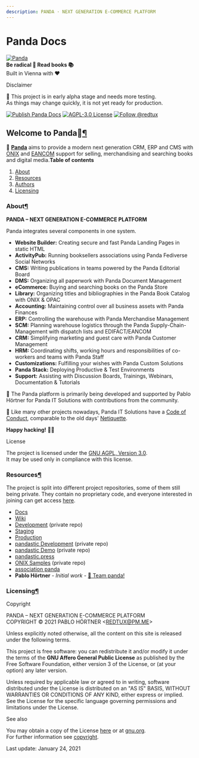 ```yaml
---
description: PANDA · NEXT GENERATION E-COMMERCE PLATFORM
---
```


# Panda Docs

 [![Panda](https://avatars2.githubusercontent.com/u/48161788?s=100&v=4)](https://github.com/pandainfo/panda)  
 **Be radical 🐼 Read books 📚**  
 Built in Vienna with ❤️

Disclaimer

👷 This project is in early alpha stage and needs more testing.  
 As things may change quickly, it is not yet ready for production.

[![Publish Panda Docs](https://github.com/pandainfo/community/workflows/Publish%20Panda%20Docs/badge.svg)](https://github.com/pandainfo/community/actions?query=workflow%3A%22Publish+Panda+Docs%22) [![AGPL-3.0 License](https://flat.badgen.net/github/license/pandainfo/community)](https://pandainfo.github.io/community/LICENSE) [![Follow @redtux](https://flat.badgen.net//twitter/follow/redtux)](https://twitter.com/redtux)

## Welcome to Panda👋[¶]() <a id="welcome-to-panda"></a>

🚀 [**Panda**](https://github.com/pandainfo/community) aims to provide a modern next generation CRM, ERP and CMS with [ONIX](https://en.wikipedia.org/wiki/ONIX_for_Books) and [EANCOM](https://en.wikipedia.org/wiki/XML/EDIFACT) support for selling, merchandising and searching books and digital media.**Table of contents**

1. [About]()
2. [Resources]()
3. [Authors]()
4. [Licensing]()

### About[¶]() <a id="about"></a>

**PANDA – NEXT GENERATION E-COMMERCE PLATFORM**

Panda integrates several components in one system.

*  **Website Builder:** Creating secure and fast Panda Landing Pages in static HTML
*  **ActivityPub:** Running booksellers associations using Panda Fediverse Social Networks
*  **CMS:** Writing publications in teams powered by the Panda Editorial Board
*  **DMS:** Organizing all paperwork with Panda Document Management
*  **eCommerce:** Buying and searching books on the Panda Store
*  **Library:** Organizing titles and bibliographies in the Panda Book Catalog with ONIX & OPAC
*  **Accounting:** Maintaining control over all business assets with Panda Finances
*  **ERP:** Controlling the warehouse with Panda Merchandise Management
*  **SCM:** Planning warehouse logistics through the Panda Supply-Chain-Management with dispatch lists and EDIFACT/EANCOM
*  **CRM:** Simplifying marketing and guest care with Panda Customer Management
*  **HRM:** Coordinating shifts, working hours and responsibilities of co-workers and teams with Panda Staff
*  **Customizations:** Fulfilling your wishes with Panda Custom Solutions
*  **Panda Stack:** Deploying Productive & Test Environments
*  **Support:** Assisting with Discussion Boards, Trainings, Webinars, Documentation & Tutorials

👥 The Panda platform is primarily being developed and supported by Pablo Hörtner for Panda IT Solutions with contributions from the community.

📑 Like many other projects nowadays, Panda IT Solutions have a [Code of Conduct](https://pandainfo.github.io/community/code-of-conduct/), comparable to the old days' [Netiquette](https://tools.ietf.org/html/rfc1855).

**Happy hacking!** 💜🤓

License

The project is licensed under the [GNU AGPL, Version 3.0](https://www.gnu.org/licenses/agpl-3.0.html).  
 It may be used only in compliance with this license.

### Resources[¶]() <a id="resources"></a>

The project is split into different project repositories, some of them still being private. They contain no proprietary code, and everyone interested in joining can get access [here](https://github.com/pandainfo/community/issues/new?assignees=&labels=membership&template=membership.md&title=REQUEST%3A+New+membership+for+%3Cyour-GH-handle%3E).

*  [Docs](https://github.com/pandainfo/community/tree/master/docs)
*  [Wiki](https://github.com/pandainfo/community/wiki)
*  [Development](https://github.com/pandainfo/panda) \(private repo\)
*  [Staging](https://radicalbookstore.at/)
*  [Production](https://radicalbookstore.com/)
*  [pandastic Development](https://github.com/pandainfo/pandastic) \(private repo\)
*  [pandastic Demo](https://github.com/pandainfo/pandastic.press) \(private repo\)
*  [pandastic.press](https://pandastic.press/)
*  [ONIX Samples](https://github.com/pandainfo/onix-files) \(private repo\)
*  [association panda](https://github.com/pandainfo/pandainfo.github.io)
* **Pablo Hörtner** - _Initial work_ - [🐼 Team panda!](https://github.com/orgs/pandainfo/teams/panda)

### Licensing[¶]() <a id="licensing"></a>

Copyright

PANDA – NEXT GENERATION E-COMMERCE PLATFORM  
 COPYRIGHT © 2021 PABLO HÖRTNER &lt;[REDTUX@PM.ME](mailto:REDTUX@PM.ME)&gt;

Unless explicitly noted otherwise, all the content on this site is released under the following terms.

This project is free software: you can redistribute it and/or modify it under the terms of the **GNU Affero General Public License** as published by the Free Software Foundation, either version 3 of the License, or \(at your option\) any later version.

Unless required by applicable law or agreed to in writing, software distributed under the License is distributed on an "AS IS" BASIS, WITHOUT WARRANTIES OR CONDITIONS OF ANY KIND, either express or implied. See the License for the specific language governing permissions and limitations under the License.

See also

You may obtain a copy of the License [here](https://pandainfo.github.io/community/LICENSE/) or at [gnu.org](https://www.gnu.org/licenses/agpl-3.0.html).  
 For further information see [copyright](https://pandainfo.github.io/community/copyright/).

 Last update: January 24, 2021

